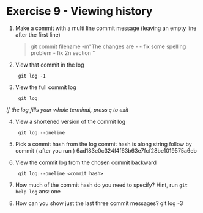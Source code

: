 # Exercise 9 - Viewing history

1. Make a commit with a multi line commit message
   (leaving an empty line after the first line)
   > git commit filename -m"The changes are
                        -
                        - fix some spelling problem
                        - fix 2n section
                        "

2. View that commit in the log

        git log -1

3. View the full commit log

        git log

*If the log fills your whole terminal, press `q` to exit*

4. View a shortened version of the commit log

        git log --oneline

5. Pick a commit hash from the log
   commit hash is along string follow by commit  ( after you run <git log>)
    6ad183e0c324f4f63b63e7fcf28be1019575a6eb 
6. View the commit log from the chosen commit backward

        git log --oneline <commit_hash>

7. How much of the commit hash do you need to specify? Hint, run `git help log`
    ans: one
8. How can you show just the last three commit messages?
   git log -3
